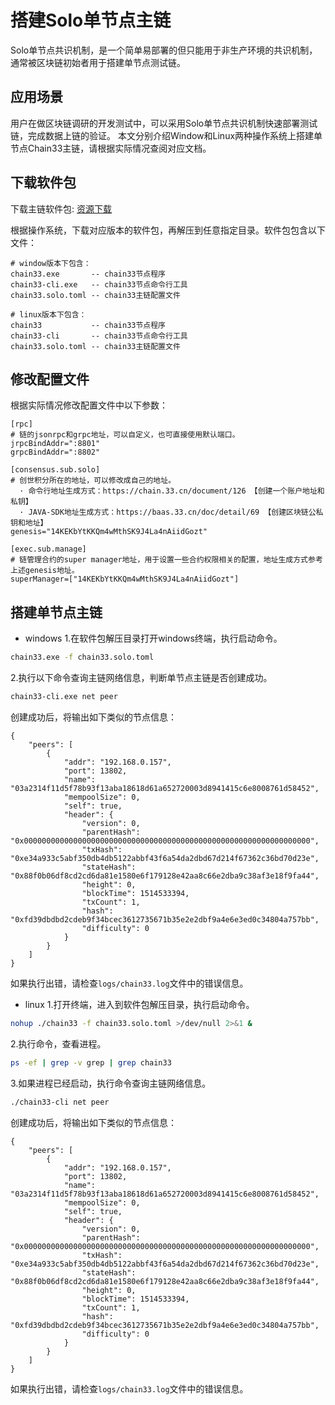 # 搭建Solo单节点主链
Solo单节点共识机制，是一个简单易部署的但只能用于非生产环境的共识机制，通常被区块链初始者用于搭建单节点测试链。

## 应用场景
用户在做区块链调研的开发测试中，可以采用Solo单节点共识机制快速部署测试链，完成数据上链的验证。
本文分别介绍Window和Linux两种操作系统上搭建单节点Chain33主链，请根据实际情况查阅对应文档。

## 下载软件包
下载主链软件包: [资源下载](https://chain.33.cn/resource)

根据操作系统，下载对应版本的软件包，再解压到任意指定目录。软件包包含以下文件：
```text
# window版本下包含：
chain33.exe       -- chain33节点程序
chain33-cli.exe   -- chain33节点命令行工具
chain33.solo.toml -- chain33主链配置文件

# linux版本下包含：
chain33           -- chain33节点程序
chain33-cli       -- chain33节点命令行工具
chain33.solo.toml -- chain33主链配置文件
```

## 修改配置文件

根据实际情况修改配置文件中以下参数：
```text
[rpc]
# 链的jsonrpc和grpc地址，可以自定义，也可直接使用默认端口。
jrpcBindAddr=":8801"
grpcBindAddr=":8802"

[consensus.sub.solo]
# 创世积分所在的地址，可以修改成自己的地址。
  · 命令行地址生成方式：https://chain.33.cn/document/126 【创建一个账户地址和私钥】
  · JAVA-SDK地址生成方式：https://baas.33.cn/doc/detail/69 【创建区块链公私钥和地址】
genesis="14KEKbYtKKQm4wMthSK9J4La4nAiidGozt"

[exec.sub.manage]
# 链管理合约的super manager地址，用于设置一些合约权限相关的配置，地址生成方式参考上述genesis地址。
superManager=["14KEKbYtKKQm4wMthSK9J4La4nAiidGozt"]
```

## 搭建单节点主链
- windows
1.在软件包解压目录打开windows终端，执行启动命令。
```bash
chain33.exe -f chain33.solo.toml
```
2.执行以下命令查询主链网络信息，判断单节点主链是否创建成功。
```bash
chain33-cli.exe net peer
```
创建成功后，将输出如下类似的节点信息：
``` text
{
    "peers": [
        {
            "addr": "192.168.0.157",
            "port": 13802,
            "name": "03a2314f11d5f78b93f13aba18618d61a652720003d8941415c6e8008761d58452",
            "mempoolSize": 0,
            "self": true,
            "header": {
                "version": 0,
                "parentHash": "0x0000000000000000000000000000000000000000000000000000000000000000",
                "txHash": "0xe34a933c5abf350db4db5122abbf43f6a54da2dbd67d214f67362c36bd70d23e",
                "stateHash": "0x88f0b06df8cd2cd6da81e1580e6f179128e42aa8c66e2dba9c38af3e18f9fa44",
                "height": 0,
                "blockTime": 1514533394,
                "txCount": 1,
                "hash": "0xfd39dbdbd2cdeb9f34bcec3612735671b35e2e2dbf9a4e6e3ed0c34804a757bb",
                "difficulty": 0
            }
        }
    ]
}
```
如果执行出错，请检查`logs/chain33.log`文件中的错误信息。


- linux
1.打开终端，进入到软件包解压目录，执行启动命令。
```bash
nohup ./chain33 -f chain33.solo.toml >/dev/null 2>&1 &
```
2.执行命令，查看进程。
```bash
ps -ef | grep -v grep | grep chain33
```
3.如果进程已经启动，执行命令查询主链网络信息。
```bash
./chain33-cli net peer
```
创建成功后，将输出如下类似的节点信息：
``` text
{
    "peers": [
        {
            "addr": "192.168.0.157",
            "port": 13802,
            "name": "03a2314f11d5f78b93f13aba18618d61a652720003d8941415c6e8008761d58452",
            "mempoolSize": 0,
            "self": true,
            "header": {
                "version": 0,
                "parentHash": "0x0000000000000000000000000000000000000000000000000000000000000000",
                "txHash": "0xe34a933c5abf350db4db5122abbf43f6a54da2dbd67d214f67362c36bd70d23e",
                "stateHash": "0x88f0b06df8cd2cd6da81e1580e6f179128e42aa8c66e2dba9c38af3e18f9fa44",
                "height": 0,
                "blockTime": 1514533394,
                "txCount": 1,
                "hash": "0xfd39dbdbd2cdeb9f34bcec3612735671b35e2e2dbf9a4e6e3ed0c34804a757bb",
                "difficulty": 0
            }
        }
    ]
}
```
如果执行出错，请检查`logs/chain33.log`文件中的错误信息。